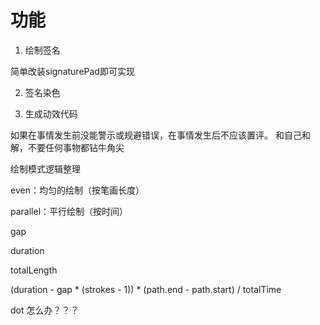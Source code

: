 # 功能

1. 绘制签名
  
  简单改装signaturePad即可实现

2. 签名染色

3. 生成动效代码
    


如果在事情发生前没能警示或规避错误，在事情发生后不应该置评。
和自己和解，不要任何事物都钻牛角尖


绘制模式逻辑整理

even：均匀的绘制（按笔画长度）

parallel：平行绘制（按时间）

gap

duration

totalLength



(duration - gap * (strokes - 1)) * (path.end - path.start) / totalTime


dot 怎么办？？？